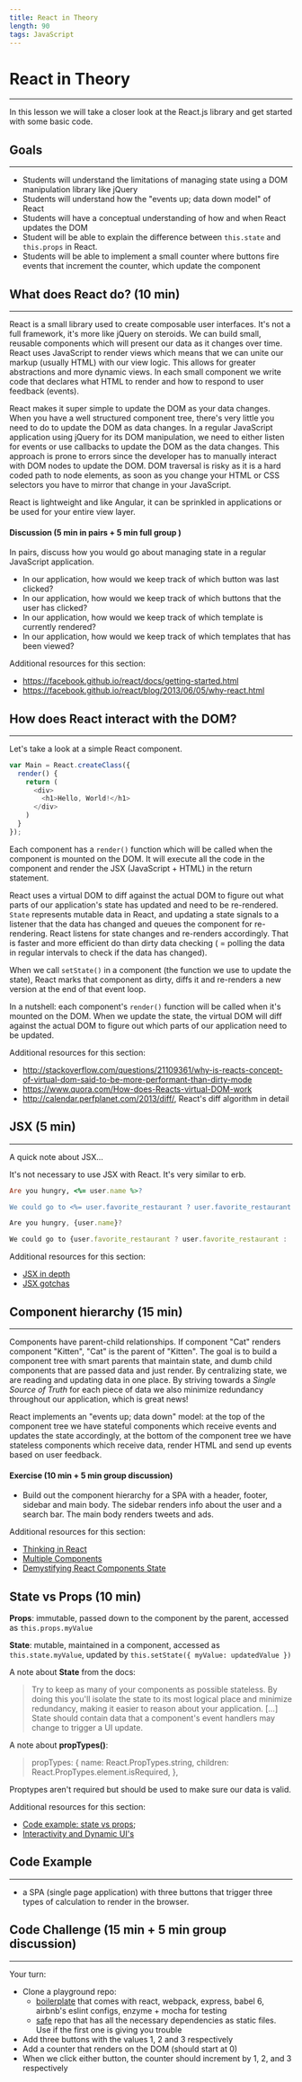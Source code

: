 ```yaml
---
title: React in Theory
length: 90
tags: JavaScript
---
```


# React in Theory
---
In this lesson we will take a closer look at the React.js library and get started with some basic code.

## Goals
---
* Students will understand the limitations of managing state using a DOM manipulation library like jQuery
* Students will understand how the "events up; data down model" of React
* Students will have a conceptual understanding of how and when React updates the DOM
* Student will be able to explain the difference between `this.state` and `this.props` in React.
* Students will be able to implement a small counter where buttons fire events that increment the counter, which update the component

## What does React do? (10 min)
---
React is a small library used to create composable user interfaces. It's not a full framework, it's more like jQuery on steroids. We can build small, reusable components which will present our data as it changes over time. React uses JavaScript to render views which means that we can unite our markup (usually HTML) with our view logic. This allows for greater abstractions and more dynamic views. In each small component we write code that declares what HTML to render and how to respond to user feedback (events).

React makes it super simple to update the DOM as your data changes. When you have a well structured component tree, there's very little you need to do to update the DOM as data changes. In a regular JavaScript application using jQuery for its DOM manipulation, we need to either listen for events or use callbacks to update the DOM as the data changes. This approach is prone to errors since the developer has to manually interact with DOM nodes to update the DOM. DOM traversal is risky as it is a hard coded path to node elements, as soon as you change your HTML or CSS selectors you have to mirror that change in your JavaScript.

React is lightweight and like Angular, it can be sprinkled in applications or be used for your entire view layer.

#### Discussion (5 min in pairs + 5 min full group )

In pairs, discuss how you would go about managing state in a regular JavaScript application.

* In our application, how would we keep track of which button was last clicked?
* In our application, how would we keep track of which buttons that the user has clicked?
* In our application, how would we keep track of which template is currently rendered?
* In our application, how would we keep track of which templates that has been viewed?

Additional resources for this section:
- https://facebook.github.io/react/docs/getting-started.html
- https://facebook.github.io/react/blog/2013/06/05/why-react.html

## How does React interact with the DOM?
---
Let's take a look at a simple React component.

```js
var Main = React.createClass({
  render() {
    return (
      <div>
        <h1>Hello, World!</h1>
      </div>
    )
  }
});
```

Each component has a `render()` function which will be called when the component is mounted on the DOM. It will execute all the code in the component and render the JSX (JavaScript + HTML) in the return statement.

React uses a virtual DOM to diff against the actual DOM to figure out what parts of our application's state has updated and need to be re-rendered. `State` represents mutable data in React, and updating a state signals to a listener that the data has changed and queues the component for re-rendering. React listens for state changes and re-renders accordingly. That is faster and more efficient do than dirty data checking ( = polling the data in regular intervals to check if the data has changed).

When we call `setState()` in a component (the function we use to update the state), React marks that component as dirty, diffs it and re-renders a new version at the end of that event loop.

In a nutshell: each component's `render()` function will be called when it's mounted on the DOM. When we update the state, the virtual DOM will diff against the actual DOM to figure out which parts of our application need to be updated.

Additional resources for this section:
- http://stackoverflow.com/questions/21109361/why-is-reacts-concept-of-virtual-dom-said-to-be-more-performant-than-dirty-mode
- https://www.quora.com/How-does-Reacts-virtual-DOM-work
- http://calendar.perfplanet.com/2013/diff/, React's diff algorithm in detail

## JSX (5 min)
---
A quick note about JSX...

It's not necessary to use JSX with React. It's very similar to erb.

```rb
Are you hungry, <%= user.name %>?

We could go to <%= user.favorite_restaurant ? user.favorite_restaurant : 'Protein Bar' %>.
```

```js
Are you hungry, {user.name}?

We could go to {user.favorite_restaurant ? user.favorite_restaurant : 'Protein Bar'}.
```

Additional resources for this section:

- [JSX in depth](https://facebook.github.io/react/docs/jsx-in-depth.html)
- [JSX gotchas](https://facebook.github.io/react/docs/jsx-gotchas.html)

## Component hierarchy (15 min)
---
Components have parent-child relationships. If component "Cat" renders component "Kitten", "Cat" is the parent of "Kitten". The goal is to build a component tree with smart parents that maintain state, and dumb child components that are passed data and just render. By centralizing state, we are reading and updating data in one place. By striving towards a *Single Source of Truth* for each piece of data we also minimize redundancy throughout our application, which is great news!

React implements an "events up; data down" model: at the top of the component tree we have stateful components which receive events and updates the state accordingly, at the bottom of the component tree we have stateless components which receive data, render HTML and send up events based on user feedback.

#### Exercise (10 min + 5 min group discussion)

* Build out the component hierarchy for a SPA with a header, footer, sidebar and main body. The sidebar renders info about the user and a search bar. The main body renders tweets and ads.

Additional resources for this section:

- [Thinking in React](https://facebook.github.io/react/docs/thinking-in-react.html)
- [Multiple Components](https://facebook.github.io/react/docs/multiple-components.html)
- [Demystifying React Components State](http://www.sitepoint.com/demystifying-react-components-state/)

## State vs Props (10 min)

**Props**: immutable, passed down to the component by the parent, accessed as `this.props.myValue`

**State**: mutable, maintained in a component, accessed as `this.state.myValue`, updated by `this.setState({ myValue: updatedValue })`

A note about **State** from the docs:

>Try to keep as many of your components as possible stateless. By doing this you'll isolate the state to its most logical place and minimize redundancy, making it easier to reason about your application. [...] State should contain data that a component's event handlers may change to trigger a UI update.

A note about **propTypes()**:

> propTypes: {
    name: React.PropTypes.string,
    children: React.PropTypes.element.isRequired,
  },

Proptypes aren't required but should be used to make sure our data is valid.

Additional resources for this section:

- [Code example: state vs props](https://gist.github.com/applegrain/018bd9953c993bdf02bc);
- [Interactivity and Dynamic UI's](https://facebook.github.io/react/docs/interactivity-and-dynamic-uis.html)

## Code Example
---
* a SPA (single page application) with three buttons that trigger three types of calculation to render in the browser.

## Code Challenge (15 min + 5 min group discussion)
---
Your turn:

- Clone a playground repo:
  - [boilerplate](http://github.com/applegrain/react-playground) that comes with react, webpack, express, babel 6, airbnb's eslint configs, enzyme + mocha for testing
  - [safe](https://github.com/applegrain/react-starter-repo) repo that has all the necessary dependencies as static files. Use if the first one is giving you trouble
- Add three buttons with the values 1, 2 and 3 respectively
- Add a counter that renders on the DOM (should start at 0)
- When we click either button, the counter should increment by 1, 2, and 3 respectively

